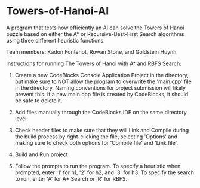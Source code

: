 # Towers-of-Hanoi-AI
A program that tests how efficiently an AI can solve the Towers of Hanoi puzzle based on either the A* or Recursive-Best-First Search algorithms using three different heuristic functions. 

Team members: Kadon Fontenot, Rowan Stone, and Goldstein Huynh

Instructions for running The Towers of Hanoi with A* and RBFS Search:

1) Create a new CodeBlocks Console Application Project in the directory, but make sure to NOT allow the program to overwrite the 'main.cpp' file in the directory. Naming conventions for project submission will likely prevent this. If a new main.cpp file is created by CodeBlocks, it should be safe to delete it. 

2) Add files manually through the CodeBlocks IDE on the same directory level. 

3) Check header files to make sure that they will Link and Compile during the build process by right-clicking the file, selecting 'Options' and making sure to check both options for 'Compile file' and 'Link file'. 

4) Build and Run project

5) Follow the prompts to run the program. To specify a heuristic when prompted, enter '1' for h1, '2' for h2, and '3' for h3. To specify the search to run, enter 'A' for A* Search or 'R' for RBFS. 
